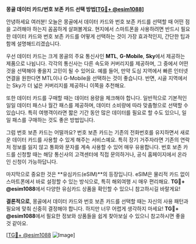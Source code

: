 **몽골 데이터 카드/번호 보존 카드 선택 방법[[TG💪+ @esim1088](https://t.me/s/esim1088)]**

안녕하세요 여러분! 오늘은 몽골에서 데이터 카드와 번호 보존 카드를 선택할 때 어떤 점을 고려해야 하는지 꼼꼼하게 살펴볼게요. 현지에서 스마트폰을 사용하려면 반드시 필요한 데이터 카드와 번호 보존 카드를 어떻게 선택하는 것이 가장 효과적인지, 간단한 팁과 함께 설명해드리겠습니다.

우선 데이터 카드는 크게 몽골의 주요 통신사인 **MTL**, **G-Mobile**, **Sky**에서 제공하는 제품으로 나뉩니다. 각각의 통신사는 다른 속도와 커버리지를 제공하며, 그 중에서 어떤 것을 선택해야 좋을지 고민이 될 수 있어요. 예를 들어, 만약 도심 지역에서 빠른 인터넷 연결을 원한다면 MTL이나 G-Mobile을 선택하는 것이 좋습니다. 반면, 시골 지역에서는 Sky가 더 넓은 커버리지를 제공하니 이쪽을 추천해요.

또한 데이터 카드를 구매할 때는 데이터 용량을 체크해야 합니다. 일반적으로 기본적인 일일 데이터 패스나 월간 패스를 제공하며, 데이터 소비량에 따라 맞춤형으로 선택할 수 있습니다. 특히 여행객이라면 짧은 기간 동안 많은 데이터를 필요로 할 수도 있으니, 일일 패스를 구매하는 것도 좋은 방법입니다.

그럼 번호 보존 카드는 어떨까요? 번호 보존 카드는 기존의 전화번호를 유지하면서 새로운 데이터 카드를 사용할 수 있게 해주는 서비스예요. 특히 장기 거주자라면 기존의 연락처 정보를 잃지 않고 통화와 문자를 계속 사용할 수 있어 매우 유용합니다. 번호 보존 카드를 신청할 때는 해당 통신사의 고객센터에 직접 문의하거나, 공식 홈페이지에서 온라인 신청이 가능하답니다.

마지막으로 중요한 것은 **유심카드(eSIM)**의 등장입니다. eSIM은 물리적 카드 없이 스마트폰에서 바로 설정할 수 있는 방식으로, 특히 해외여행 시 매우 편리해요. **TG💪+ @esim1088**에서 다양한 유심카드 상품을 확인할 수 있으니 참고하시길 바랄게요!

**결론적으로**, 몽골에서 데이터 카드와 번호 보존 카드를 선택할 때는 자신의 사용 패턴과 필요에 맞춰 신중히 결정해야 합니다. 하지만 너무 어렵게 생각하지 마세요! **TG💪+ @esim1088**에서 필요한 정보와 상품들을 쉽게 찾아보실 수 있으니 참고하시면 좋을 것 같아요.

[[TG💪+ @esim1088](https://t.me/s/esim1088) ![Image](https://i.postimg.cc/Y0z9fWf4/image.png)]